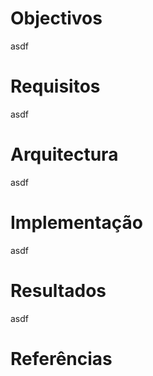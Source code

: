 # Objectivos

asdf

# Requisitos

asdf

# Arquitectura

asdf

# Implementação

asdf

# Resultados

asdf

# Referências
